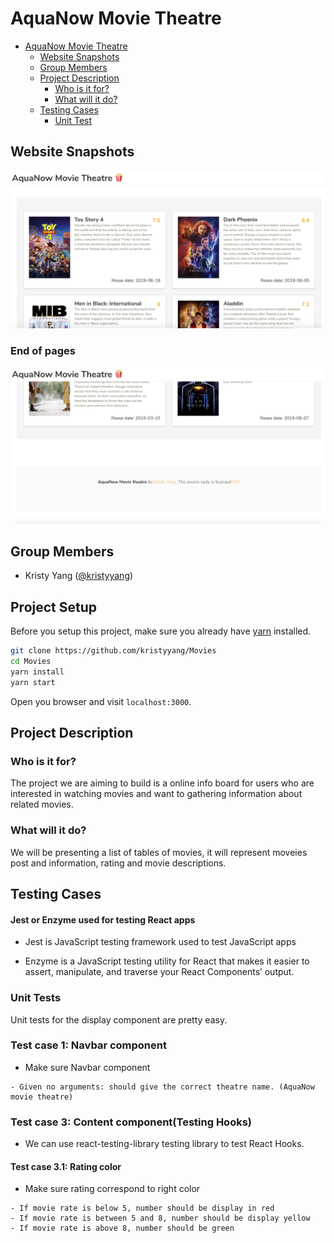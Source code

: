# AquaNow Movie Theatre

- [AquaNow Movie Theatre](#AquaNow-Movie-Theatre)
  - [Website Snapshots](#Website-Snapshots)
  - [Group Members](#Group-Members)
  - [Project Description](#Project-Description)
    - [Who is it for?](#Who-is-it-for)
    - [What will it do?](#What-will-it-do)
  - [Testing Cases](#Testing-Cases)
    - [Unit Test](#)


## Website Snapshots

![snapshot 1](snapshot_1.png)

### End of pages

![snapshot 2](snapshot_2.png)

## Group Members

- Kristy Yang ([@kristyyang](https://github.com/kristyyang))

## Project Setup

Before you setup this project, make sure you already have [yarn](https://yarnpkg.com/en/) installed.

```bash
git clone https://github.com/kristyyang/Movies
cd Movies
yarn install
yarn start
```

Open you browser and visit `localhost:3000`.

## Project Description

### Who is it for?

The project we are aiming to build is a online info board for users who are interested in watching movies and want to gathering information about related movies.

### What will it do?

We will be presenting a list of tables of movies, it will represent moveies post and information, rating and movie descriptions.

## Testing Cases

####  Jest or Enzyme used for testing React apps

- Jest is JavaScript testing framework used to test JavaScript apps

- Enzyme is a JavaScript testing utility for React that makes it easier to assert,  manipulate, and traverse your React Components’ output.

### Unit Tests

Unit tests for the display component are pretty easy.

### Test case 1: Navbar component

- Make sure Navbar component

```
- Given no arguments: should give the correct theatre name. (AquaNow movie theatre)
```

### Test case 3: Content component(Testing Hooks)

- We can use react-testing-library testing library to test React Hooks.

#### Test case 3.1: Rating color

- Make sure rating correspond to right color

```
- If movie rate is below 5, number should be display in red
- If movie rate is between 5 and 8, number should be display yellow
- If movie rate is above 8, number should be green
```
